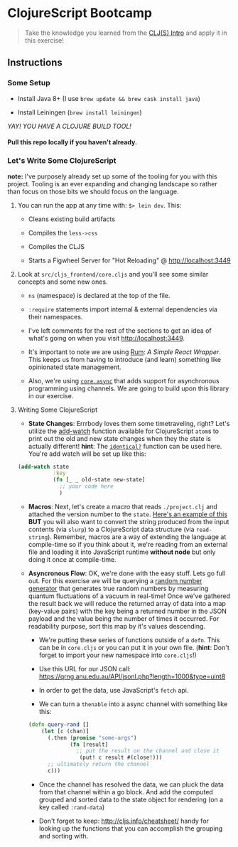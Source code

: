 # ClojureScript Bootcamp

> Take the knowledge you learned from the [CLJ(S) Intro](https://github.com/comamitc/clj-s-intro) and apply it in this exercise!

## Instructions

### Some Setup

- Install Java 8+ (I use `brew update && brew cask install java`)

- Install Leiningen (`brew install leiningen`)

*YAY! YOU HAVE A CLOJURE BUILD TOOL!*

#### Pull this repo locally if you haven't already.

### Let's Write Some ClojureScript

**note:** I've purposely already set up some of the tooling for you with this project.  Tooling is an ever expanding and changing landscape so rather than focus on those bits we should focus on the language.

1. You can run the app at any time with: `$> lein dev`. This:

    * Cleans existing build artifacts

    * Compiles the `less->css`

    * Compiles the CLJS

    * Starts a Figwheel Server for "Hot Reloading" @ <http://localhost:3449>


2. Look at `src/cljs_frontend/core.cljs` and you'll see some similar concepts and some new ones.
    * `ns` (namespace) is declared at the top of the file.

    * `:require` statements import internal & external dependencies via their namespaces.

    * I've left comments for the rest of the sections to get an idea of what's going on when you visit <http://localhost:3449>.

    * It's important to note we are using [Rum](https://github.com/tonsky/rum): _A Simple React Wrapper_. This keeps us from having to introduce (and learn) something like opinionated state management.

    * Also, we're using [`core.async`](https://github.com/clojure/core.async) that adds support for asynchronous programming using channels.  We are going to build upon this library in our exercise.


3. Writing Some ClojureScript
    * **State Changes**: Errrbody loves them some timetraveling, right?  Let's utilize the [add-watch](http://clojuredocs.org/clojure.core/add-watch) function available for ClojureScript `atom`s to print out the old and new state changes when they the state is actually different! **hint**: The [`identical?`](http://clojuredocs.org/clojure.core/identical%3F) function can be used here. You're add watch will be set up like this:

    ```clojure
    (add-watch state
               :key
               (fn [_ _ old-state new-state]
                 ;; your code here
                 )
    ```

    * **Macros**: Next, let's create a macro that reads `./project.clj` and attached the version number to the `state`.  [Here's an example of this]( https://github.com/HigherEducation/edudirect-ai/blob/master/src/edudirect_ai/util.clj#L35-L36) **BUT** you will also want to convert the string produced from the input contents (via `slurp`) to a ClojureScript data structure (via `read-string`).  Remember, macros are a way of extending the language at compile-time so if you think about it, we're reading from an external file and loading it into JavaScript runtime **without node** but only doing it once at compile-time.

    * **Asyncronous Flow**: OK, we're done with the easy stuff.  Lets go full out. For this exercise we will be querying a [random number generator](http://qrng.anu.edu.au/API/api-demo.php#) that generates true random numbers by measuring quantum fluctuations of a vacuum in real-time! Once we've gathered the result back we will reduce the returned array of data into a map (key-value pairs) with the key being a returned number in the JSON payload and the value being the number of times it occurred. For readability purpose, sort this map by it's values descending.

        * We're putting these series of functions outside of a `defn`. This can be in `core.cljs` or you can put it in your own file. (**hint**: Don't forget to import your new namespace into `core.cljs`!)

        * Use this URL for our JSON call: <https://qrng.anu.edu.au/API/jsonI.php?length=1000&type=uint8>

        * In order to get the data, use JavaScript's `fetch` api.

        * We can turn a `thenable` into a async channel with something like this:

        ```clojure
        (defn query-rand []
            (let [c (chan)]
              (.then (promise "some-args")
                     (fn [result]
                       ;; put the result on the channel and close it
                        (put! c result #(close!)))
              ;; ultimately return the channel
              c)))
        ```

        * Once the channel has resolved the data, we can pluck the data from that channel within a go block. And add the computed grouped and sorted data to the state object for rendering (on a key called `:rand-data`)

        * Don't forget to keep: <http://cljs.info/cheatsheet/> handy for looking up the functions that you can accomplish the grouping and sorting with.
